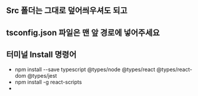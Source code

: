 ## Src 폴더는 그대로 덮어씌우셔도 되고
## tsconfig.json 파일은 맨 앞 경로에 넣어주세요


## 터미널 Install 명령어
- npm install --save typescript @types/node @types/react @types/react-dom @types/jest
- npm install -g react-scripts
- 
